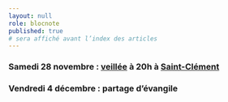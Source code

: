 ```yaml
---
layout: null
role: blocnote
published: true
# sera affiché avant l’index des articles
---
```


### Samedi 28 novembre : [veillée](http://veilleespourlavie.com/a-propos/) à 20h à [Saint-Clément](/eglises/clement.html)

### Vendredi 4 décembre : partage d’évangile
